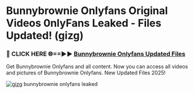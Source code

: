 # Bunnybrownie Onlyfans Original Videos 0nlyFans Leaked - Files Updated! (gizg)

<h3>🔴 CLICK HERE 🌐==►► <a href="https://tinyurl.com/2wckxsce" rel="nofollow">Bunnybrownie Onlyfans Updated Files</a></h3>

Get Bunnybrownie Onlyfans and all content. Now you can access all videos and pictures of Bunnybrownie Onlyfans. New Updated Files 2025!

[![gizg](https://i.imgur.com/AFduVYN.gif)](https://tinyurl.com/2wckxsce)
bunnybrownie onlyfans leaked